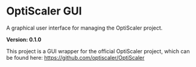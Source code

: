 # OptiScaler GUI

A graphical user interface for managing the OptiScaler project.

**Version: 0.1.0**

This project is a GUI wrapper for the official OptiScaler project, which can be found here: https://github.com/optiscaler/OptiScaler